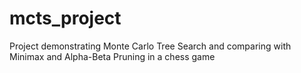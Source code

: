 # mcts_project
Project demonstrating Monte Carlo Tree Search and comparing with Minimax and Alpha-Beta Pruning in a chess game
